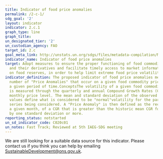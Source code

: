 ```yaml
---
title: Indicator of food price anomalies
permalink: /2-c-1/
sdg_goal: '2'
layout: indicator
indicator: 2.c.1
graph_type: line
graph_title:
un_designated_tier: '2'
un_custodian_agency: FAO
target_id: 2.c
goal_meta_link: http://unstats.un.org/sdgs/files/metadata-compilation/Metadata-Goal-2.pdf
indicator_name: Indicator of food price anomalies
target: Adopt measures to ensure the proper functioning of food commodity markets
  and their derivatives and facilitate timely access to market information, including
  on food reserves, in order to help limit extreme food price volatility
indicator_definition: The proposed indicator of food price anomalies measures the
  number of "Price Anomalies" that occur on a given food commodity price series over
  a given period of time.ConceptsThe volatility of a given food commodity price series
  is measured through the quarterly and annual Compound Growth Rates (CGR), of the
  monthly price level. The mean and standard deviation of the observed historic CGR
  values define what is considered to be "normal"volatility for the particular price
  series being considered. A "Price Anomaly" is then defined as the recording, in
  a given month, of a CGR that is greater than the historic mean CGR for that month
  by one standard deviation or more.
reporting_status: notstarted
un_sd_indicator_code: C020c01
un_notes: Fast Track; Reviewed at 5th IAEG-SDG meeting
---
```


We are still looking for a suitable data source for this indicator. Please contact us if you think you can help by emailing <a href="mailto:SustainableDevelopment@ons.gov.uk">SustainableDevelopment@ons.gov.uk</a>.


